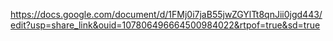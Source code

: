 https://docs.google.com/document/d/1FMj0i7jaB55jwZGYlTt8qnJii0jgd443/edit?usp=share_link&ouid=107806496664500984022&rtpof=true&sd=true
